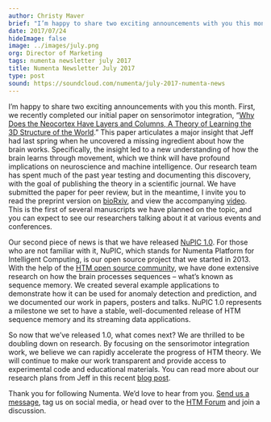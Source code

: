 ```yaml
---
author: Christy Maver
brief: "I’m happy to share two exciting announcements with you this month. First, we recently completed our initial paper on sensorimotor integration, “Why Does the Neocortex Have Layers and Columns, A Theory of Learning the 3D Structure of the World.”  This paper articulates a major insight that Jeff had last spring when he uncovered a missing ingredient about how the brain works."
date: 2017/07/24
hideImage: false
image: ../images/july.png
org: Director of Marketing
tags: numenta newsletter july 2017
title: Numenta Newsletter July 2017
type: post
sound: https://soundcloud.com/numenta/july-2017-numenta-news
---
```


I’m happy to share two exciting announcements with you this month. First, we recently completed our initial paper on sensorimotor integration, “[Why Does the Neocortex Have Layers and Columns, A Theory of Learning the 3D Structure of the World](http://www.biorxiv.org/content/early/2017/07/12/162263).”  This paper articulates a major insight that Jeff had last spring when he uncovered a missing ingredient about how the brain works.  Specifically, the insight led to a new understanding of how the brain learns through movement, which we think will have profound implications on neuroscience and machine intelligence. Our research team has spent much of the past year testing and documenting this discovery, with the goal of publishing the theory in a scientific journal. We have submitted the paper for peer review, but in the meantime, I invite you to read the preprint version on [bioRxiv](http://www.biorxiv.org/content/early/2017/07/12/162263), and view the accompanying [video](https://www.youtube.com/watch?v=fhnMUc36opI).  This is the first of several manuscripts we have planned on the topic, and you can expect to see our researchers talking about it at various events and conferences.

Our second piece of news is that we have released [NuPIC 1.0](https://pypi.python.org/pypi/nupic/1.0.0).  For those who are not familiar with it, NuPIC, which stands for Numenta Platform for Intelligent Computing, is our open source project that we started in 2013. With the help of the [HTM open source community](https://numenta.org/community/), we have done extensive research on how the brain processes sequences – what’s known as sequence memory.  We created several example applications to demonstrate how it can be used for anomaly detection and prediction, and we documented our work in papers, posters and talks.  NuPIC 1.0 represents a milestone we set to have a stable, well-documented release of HTM sequence memory and its streaming data applications.

So now that we’ve released 1.0, what comes next? We are thrilled to be doubling down on research.  By focusing on the sensorimotor integration work, we believe we can rapidly accelerate the progress of HTM theory.  We will continue to make our work transparent and provide access to experimental code and educational materials.  You can read more about our research plans from Jeff in this recent [blog post](https://numenta.com/blog/2017/07/18/Numenta-Research-FY-2018/).

Thank you for following Numenta. We’d love to hear from you.  [Send us a message](https://numenta.com/contact/), tag us on social media, or head over to the [HTM Forum](https://discourse.numenta.org/) and join a discussion.
